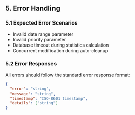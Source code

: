 ## 5. Error Handling

### 5.1 Expected Error Scenarios
- Invalid date range parameter
- Invalid priority parameter
- Database timeout during statistics calculation
- Concurrent modification during auto-cleanup

### 5.2 Error Responses
All errors should follow the standard error response format:
```json
{
  "error": "string",
  "message": "string",
  "timestamp": "ISO-8601 timestamp",
  "details": ["string"]
}
``` 